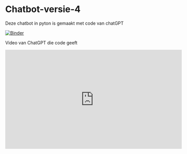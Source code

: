 # Chatbot-versie-4
Deze chatbot in pyton is gemaakt met code van chatGPT



[![Binder](https://mybinder.org/badge_logo.svg)](https://mybinder.org/v2/gh/rubenroo/Chatbot-versie-4/HEAD?labpath=versie%206%20chatbot%20feb%20met%20chatGPT%20Ruben.ipynb)


Video van ChatGPT die code geeft
<iframe width="560" height="315" src="https://www.youtube.com/embed/1rM-Nx0jiKE" title="YouTube video player" frameborder="0" allow="accelerometer; autoplay; clipboard-write; encrypted-media; gyroscope; picture-in-picture; web-share" allowfullscreen></iframe>
